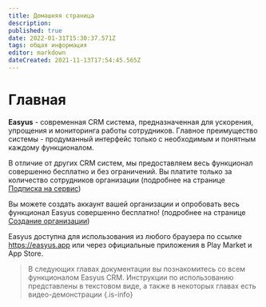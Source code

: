 ```yaml
---
title: Домашняя страница
description: 
published: true
date: 2022-01-31T15:30:37.571Z
tags: общая информация
editor: markdown
dateCreated: 2021-11-13T17:54:45.565Z
---
```


# Главная
**Easyus** - современная CRM система, предназначенная для ускорения, упрощения и мониторинга работы сотрудников. Главное преимущество системы - продуманный интерфейс только с необходимым и понятным каждому функционалом.

В отличие от других CRM систем, мы предоставляем весь функционал совершенно бесплатно и без ограничений. Вы платите только за количество сотрудников организации (подробнее на странице <a href="/subscription">Подписка на сервис</a>)

Вы можете создать аккаунт вашей организации и опробовать весь функционал Easyus совершенно бесплатно! (подробнее на странице <a href="/create_organisation">Создание организации</a>)

Easyus доступна для использования из любого браузера по ссылке https://easyus.app или через официальные приложения в Play Market и App Store.

> В следующих главах документации вы познакомитесь со всем функционалом Easyus CRM. Инструкции по использованию представлены в текстовом виде, а также в некоторых главах есть видео-демонстрации
{.is-info}
</x-turndown>